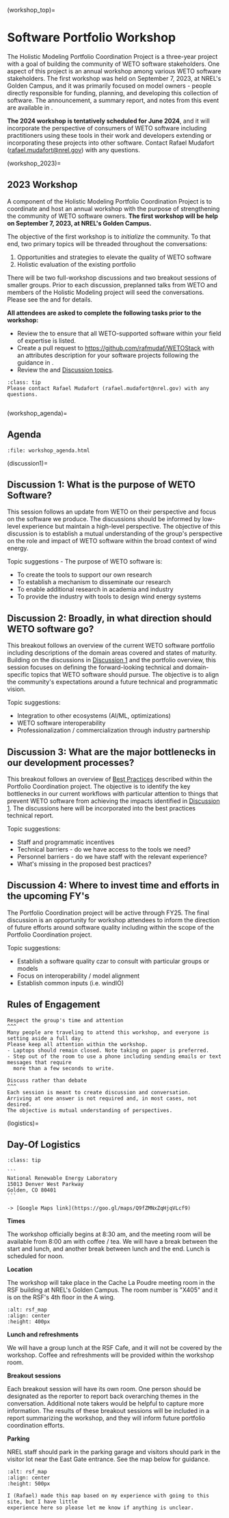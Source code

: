 (workshop_top)=
# Software Portfolio Workshop

The Holistic Modeling Portfolio Coordination Project is a three-year project with a goal of
building the community of WETO software stakeholders. One aspect of this project is an annual
workshop among various WETO software stakeholders.
The first workshop was held on September 7, 2023, at NREL's Golden Campus, and it was primarily
focused on model owners - people directly responsible for funding, planning, and developing
this collection of software. The announcement, a summary report, and notes from this event
are available in [](workshop_2023).

**The 2024 workshop is tentatively scheduled for June 2024**, and it will incorporate the
perspective of consumers of WETO software including practitioners using these tools in their
work and developers extending or incorporating these projects into other software.
Contact Rafael Mudafort (rafael.mudafort@nrel.gov) with any questions.

(workshop_2023)=
## 2023 Workshop

A component of the Holistic Modeling Portfolio Coordination Project is to coordinate and host
an annual workshop with the purpose of strengthening the community of WETO software owners.
**The first workshop will be help on September 7, 2023, at NREL's Golden Campus.**

The objective of the first workshop is to *initialize* the community.
To that end, two primary topics will be threaded throughout the conversations:
1. Opportunities and strategies to elevate the quality of WETO software
2. Holistic evaluation of the existing portfolio

There will be two full-workshop discussions and two breakout sessions of smaller groups.
Prior to each discussion, preplanned talks from WETO and members of the Holistic Modeling project
will seed the conversations. Please see the [](workshop_agenda) and [](logistics) for details.

**All attendees are asked to complete the following tasks prior to the workshop:**
- Review the [](portfolio_listing) to ensure that all WETO-supported software within your field
  of expertise is listed.
- Create a pull request to https://github.com/rafmudaf/WETOStack with an attributes description
  for your software projects following the guidance in [](schema).
- Review the [](workshop_agenda) and [Discussion topics](discussion1).

`````{admonition} Contact
:class: tip
Please contact Rafael Mudafort (rafael.mudafort@nrel.gov) with any questions.
`````

```{contents}
```

(workshop_agenda)=
## Agenda

```{raw} html
:file: workshop_agenda.html
```

(discussion1)=
## Discussion 1: What is the purpose of WETO Software?

This session follows an update from WETO on their perspective and focus on the software
we produce.
The discussions should be informed by low-level experience but maintain a high-level perspective.
The objective of this discussion is to establish a mutual understanding of the group's
perspective on the role and impact of WETO software within the broad context of wind energy.

Topic suggestions - The purpose of WETO software is:
- To create the tools to support our own research
- To establish a mechanism to disseminate our research
- To enable additional research in academia and industry
- To provide the industry with tools to design wind energy systems

<!-- Third option:
- how might we engage with independent organizations to deal with these long term maintenance burdens
  - inter (?) foundation
  - Apache foundation
  - Linux foundation -->

## Discussion 2: Broadly, in what direction should WETO software go?

This breakout follows an overview of the current WETO software portfolio including
descriptions of the domain areas covered and states of maturity.
Building on the discussions in [Discussion 1](discussion1) and the portfolio overview, this session
focuses on defining the forward-looking technical and domain-specific topics that WETO software
should pursue.
The objective is to align the community's expectations around a future technical and programmatic
vision.

Topic suggestions:
- Integration to other ecosystems (AI/ML, optimizations)
- WETO software interoperability
- Professionalization / commercialization through industry partnership

## Discussion 3: What are the major bottlenecks in our development processes?

This breakout follows an overview of [Best Practices](bestpractices) described
within the Portfolio Coordination project.
The objective is to identify the key bottlenecks in our current workflows with particular
attention to things that prevent WETO software from achieving the impacts identified
in [Discussion 1](discussion1).
The discussions here will be incorporated into the best practices technical report.

Topic suggestions:
- Staff and programmatic incentives
- Technical barriers - do we have access to the tools we need?
- Personnel barriers - do we have staff with the relevant experience?
- What's missing in the proposed best practices?

## Discussion 4: Where to invest time and efforts in the upcoming FY's

The Portfolio Coordination project will be active through FY25.
The final discussion is an opportunity for workshop attendees to inform the direction
of future efforts around software quality including within the scope of the
Portfolio Coordination project.

Topic suggestions:
- Establish a software quality czar to consult with particular groups or models
- Focus on interoperability / model alignment
- Establish common inputs (i.e. windIO)

## Rules of Engagement

````{card}
Respect the group's time and attention
^^^
Many people are traveling to attend this workshop, and everyone is setting aside a full day.
Please keep all attention within the workshop.
- Laptops should remain closed. Note taking on paper is preferred.
- Step out of the room to use a phone including sending emails or text messages that require
  more than a few seconds to write.
````

````{card} 
Discuss rather than debate
^^^
Each session is meant to create discussion and conversation.
Arriving at one answer is not required and, in most cases, not desired.
The objective is mutual understanding of perspectives.
````

(logistics)=
## Day-Of Logistics

````{admonition} NREL Golden Campus Address
:class: tip

```
National Renewable Energy Laboratory
15013 Denver West Parkway
Golden, CO 80401
```

-> [Google Maps link](https://goo.gl/maps/Q9fZMNxZqHjqVLcf9)
````

**Times**

The workshop officially begins at 8:30 am, and the meeting room will be available from
8:00 am with coffee / tea.
We will have a break between the start and lunch, and another break between lunch and the end.
Lunch is scheduled for noon.

**Location**

The workshop will take place in the Cache La Poudre meeting room in the
RSF building at NREL's Golden Campus. The room number is "X405" and it is on the RSF's 4th floor
in the A wing.

```{image} ./_images/rsf_4thfloor_map.png
:alt: rsf_map
:align: center
:height: 400px
```
**Lunch and refreshments**

We will have a group lunch at the RSF Cafe, and it will not be covered by the workshop.
Coffee and refreshments will be provided within the workshop room.

<!-- TODO Find the right elevator to get the 4th floor A wing -->

**Breakout sessions**

Each breakout session will have its own room.
One person should be designated as the reporter to report back overarching themes in the
conversation.
Additional note takers would be helpful to capture more information.
The results of these breakout sessions will be included in a report summarizing the workshop,
and they will inform future portfolio coordination efforts.

**Parking**

NREL staff should park in the parking garage and visitors should park in the visitor lot
near the East Gate entrance.
See the map below for guidance.

```{image} ./_images/parking_map.png
:alt: rsf_map
:align: center
:height: 500px
```

```{note}
I (Rafael) made this map based on my experience with going to this site, but I have little
experience here so please let me know if anything is unclear.
```
